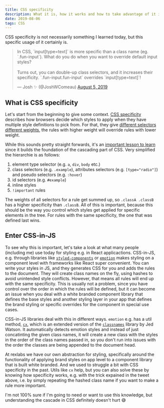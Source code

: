 ```yaml
---
title: CSS specificity
description: What it is, how it works and how to take advantage of it in the age of CSS-in-JS
date: 2019-08-06
tags: CSS
---
```


CSS specificity is not necessarily something I learned today, but this specific usage of it certainly is.

<blockquote class="twitter-tweet"><p lang="en" dir="ltr">In CSS, `input[type=text]` is more specific than a class name (eg. `.fun-input`). What do you do when you want to override default input styles?<br><br>Turns out, you can double-up class selectors, and it increases their specificity. `.fun-input.fun-input` overrides `input[type=text]`!</p>&mdash; Josh ✨ (@JoshWComeau) <a href="https://twitter.com/JoshWComeau/status/1158429802526924801?ref_src=twsrc%5Etfw">August 5, 2019</a></blockquote>

## What is CSS specificity

Let's start from the beginning to give some context. [CSS specificity](https://developer.mozilla.org/en-US/docs/Web/CSS/Specificity) describes how browsers decide which styles to apply when they have multiple style definitions to pick from. For that, they give [different selectors different weights](https://specifishity.com/), the rules with higher weight will override rules with lower weight.

While this sounds pretty straight forwards, it's an [important lesson to learn](https://www.smashingmagazine.com/2007/07/css-specificity-things-you-should-know/) since it builds the foundation of the cascading part of CSS. Very simplified the hierarchie is as follows:

1. element type selector (e.g. `a`, `div`, `body` etc.)
1. class selectors (e.g. `.example`), attributes selectors (e.g. `[type="radio"]`) and pseudo selectors (e.g. `:hover`)
1. id selectors (e.g. `#example`)
1. inline styles
1. `!important` rules

The weights of all selectors for a rule get summed up, so `.classA .classB` has a higher specificity than `.classB`. All of this is important, because this should be the way you control which styles get applied for specific elements in the tree. For rules with the same specificity, the one that was defined last wins.

## Enter CSS-in-JS

To see why this is important, let's take a look at what many people (including me) use today for styling e.g. in React applicactions. CSS-in-JS, e.g. through libraries like [`styled-components`](https://github.com/styled-components/styled-components) or [`emotion`](https://github.com/emotion-js/emotion) makes styling on a component level with frameworks like React super convenient. You can write your styles in JS, and they generates CSS for you and adds the rules to the document. They will create class names on the fly, using hashes to avoid unintended style conflicts. However, that means all rules will end up with the same specificity. This is usually not a problem, since you have control over the order in which the rules will be defined, but it can become an issue when you deal with a white branded component library that defines the base styles and another styling layer in your app that defines the brand styling or specific overrides for the component in special use cases.

CSS-in-JS libraries deal with this in different ways. `emotion` e.g. has a util method, [`cx`](https://emotion.sh/docs/emotion#cx), which is an extended version of the [`classnames`](https://github.com/JedWatson/classnames) library by Jed Watson. It automatically detects emotion styles and instead of just concatinting the given class names, it will create a new class with the styles in the order of the class names passed in, so you don't run into issues with the order the classes are being appended to the document head.

At rexlabs we have our own abstraction for styling, specifically around the functionality of applying brand styles on app level to a component library that is built white branded. And we used to struggle a bit with CSS specificity in the past. Utils like `cx` help, but you can also solve these by knowing how specificity works, e.g. with the trick expained in the tweet above, i.e. by simply repeating the hashed class name if you want to make a rule more important.

I'm not 100% sure if I'm going to need or want to use this knowledge, but understanding the cascade in CSS definitely doesn't hurt 😅
